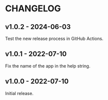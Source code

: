 # CHANGELOG

## v1.0.2 - 2024-06-03

Test the new release process in GitHub Actions.

## v1.0.1 - 2022-07-10

Fix the name of the app in the help string.

## v1.0.0 - 2022-07-10

Initial release.
